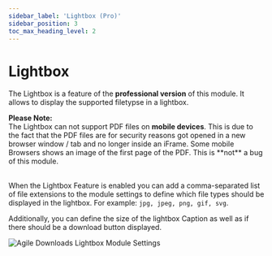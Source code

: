 ```yaml
---
sidebar_label: 'Lightbox (Pro)'
sidebar_position: 3
toc_max_heading_level: 2
---
```


# Lightbox

The Lightbox is a feature of the **professional version** of this module. It allows to display the supported filetypse
in a lightbox.

<div class="alert alert--info">
<b>Please Note:</b><br/>The Lightbox can not support PDF files on <b>mobile devices</b>. This is due to the fact that the PDF files 
are for security reasons got opened in a new browser window / tab and no longer inside an iFrame. Some mobile Browsers 
shows an image of the first page of the PDF. This is **not** a bug of this module.
</div>

<br/>

When the Lightbox Feature is enabled you can add a comma-separated list of file extensions to the module settings to define which file types
should be displayed in the lightbox. For example: `jpg, jpeg, png, gif, svg`.

Additionally, you can define the size of the lightbox Caption as well as if there should be a download button displayed.

<img src="/img/agiledownloads/lightbox_settings.png" alt="Agile Downloads Lightbox Module Settings" className="bordered" />
